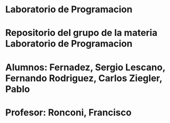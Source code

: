 Laboratorio de Programacion
===========

Repositorio del grupo de la materia Laboratorio de Programacion
============================
Alumnos:
Fernadez, Sergio
Lescano, Fernando
Rodriguez, Carlos
Ziegler, Pablo
=============================
Profesor: Ronconi, Francisco
=============================
